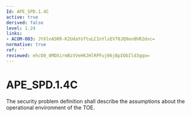 ```yaml
---
Id: APE_SPD.1.4C
active: true
derived: false
level: 1.24
links:
- ACOM-003: JYXlnA5RR-K2UdaYoTtuLCInYlsEV78JQ9on8hR2dvc=
normative: true
ref: ''
reviewed: ehcO0_0MDXirmBiVVeHKJHlRPFuj06jBpIObIld3gqo=
---
```


# APE_SPD.1.4C

The security problem definition shall describe the assumptions about the operational environment of the TOE.
